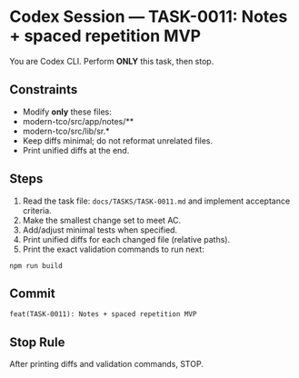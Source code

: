 # Codex Session — TASK-0011: Notes + spaced repetition MVP
You are Codex CLI. Perform **ONLY** this task, then stop.

## Constraints
- Modify **only** these files:
- modern-tco/src/app/notes/**
- modern-tco/src/lib/sr.*
- Keep diffs minimal; do not reformat unrelated files.
- Print unified diffs at the end.

## Steps
1) Read the task file: `docs/TASKS/TASK-0011.md` and implement acceptance criteria.
2) Make the smallest change set to meet AC.
3) Add/adjust minimal tests when specified.
4) Print unified diffs for each changed file (relative paths).
5) Print the exact validation commands to run next:
```
npm run build
```

## Commit
`feat(TASK-0011): Notes + spaced repetition MVP`

## Stop Rule
After printing diffs and validation commands, STOP.
